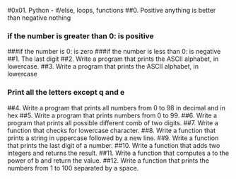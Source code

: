 #0x01. Python - if/else, loops, functions
##0. Positive anything is better than negative nothing
### if the number is greater than 0: is positive
###if the number is 0: is zero
###if the number is less than 0: is negative
##1. The last digit
##2. Write a program that prints the ASCII alphabet, in lowercase.
##3. Write a program that prints the ASCII alphabet, in lowercase
### Print all the letters except q and e
##4. Write a program that prints all numbers from 0 to 98 in decimal and in hex
##5. Write a program that prints numbers from 0 to 99.
##6. Write a program that prints all possible different comb of two digits.
##7. Write a function that checks for lowercase character.
##8. Write a function that prints a string in uppercase followed by a new line.
##9. Write a function that prints the last digit of a number.
##10. Write a function that adds two integers and returns the result.
##11. Write a function that computes a to the power of b and return the value.
##12. Write a function that prints the numbers from 1 to 100 separated by a space.
